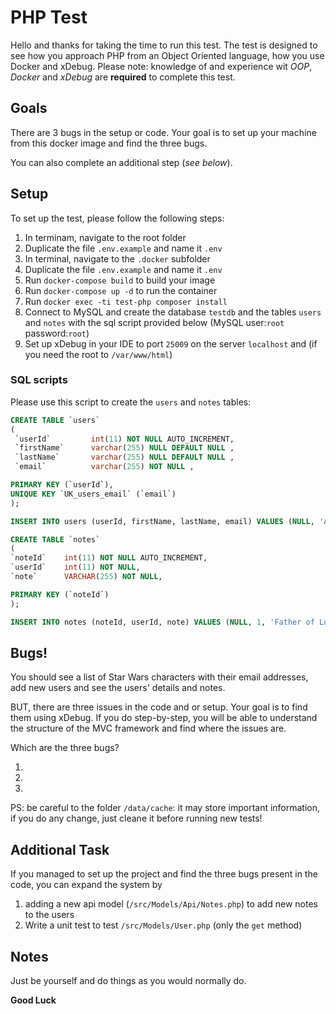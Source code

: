 # PHP Test

Hello and thanks for taking the time to run this test. The test is designed to see how you approach PHP from an Object Oriented language, how you use Docker and xDebug.
Please note: knowledge of and experience wit _OOP_, _Docker_ and _xDebug_ are **required** to complete this test.

## Goals

There are 3 bugs in the setup or code. Your goal is to set up your machine from this docker image and find the three bugs.

You can also complete an additional step (_see below_).

## Setup

To set up the test, please follow the following steps:

1. In terminam, navigate to the root folder
2. Duplicate the file `.env.example` and name it `.env`
3. In terminal, navigate to the `.docker` subfolder
4. Duplicate the file `.env.example` and name it `.env`
5. Run `docker-compose build` to build your image
6. Run `docker-compose up -d` to run the container
7. Run `docker exec -ti test-php composer install`
8. Connect to MySQL and create the database `testdb` and the tables `users` and `notes` with the sql script provided below (MySQL user:`root` password:`root`)
9. Set up xDebug in your IDE to port `25009` on the server `localhost` and (if you need the root to `/var/www/html`)

### SQL scripts

Please use this script to create the `users` and `notes` tables:
```sql
CREATE TABLE `users`
(
 `userId`         int(11) NOT NULL AUTO_INCREMENT,
 `firstName`      varchar(255) NULL DEFAULT NULL ,
 `lastName`       varchar(255) NULL DEFAULT NULL ,
 `email`          varchar(255) NOT NULL ,

PRIMARY KEY (`userId`),
UNIQUE KEY `UK_users_email` (`email`)
);

INSERT INTO users (userId, firstName, lastName, email) VALUES (NULL, 'Anakin', 'Skywalker', 'anakin@skywalker.com'),(NULL, 'Luke', 'Skywalker', 'luke@skywalker.com'),(NULL, 'Rey', '', 'rey@nospoilers.com');

CREATE TABLE `notes`
(
`noteId`    int(11) NOT NULL AUTO_INCREMENT,
`userId`    int(11) NOT NULL,
`note`      VARCHAR(255) NOT NULL,

PRIMARY KEY (`noteId`)
);

INSERT INTO notes (noteId, userId, note) VALUES (NULL, 1, 'Father of Luke Skywalker'),(NULL, 1, 'Also known as Darth Vader'),(NULL, 2, 'Son of Anakin Skywalker');
```

## Bugs!

You should see a list of Star Wars characters with their email addresses, add new users and see the users' details and notes.

BUT, there are three issues in the code and or setup. Your goal is to find them using xDebug. If you do step-by-step, you will be able to understand the structure of the MVC framework and find where the issues are.

Which are the three bugs?

1. 
2. 
3.

PS: be careful to the folder `/data/cache`: it may store important information, if you do any change, just cleane it before running new tests!

## Additional Task

If you managed to set up the project and find the three bugs present in the code, you can expand the system by

1. adding a new api model (`/src/Models/Api/Notes.php`) to add new notes to the users
2. Write a unit test to test `/src/Models/User.php` (only the `get` method)

## Notes

Just be yourself and do things as you would normally do.

**Good Luck**

